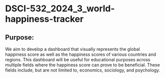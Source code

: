 # DSCI-532_2024_3_world-happiness-tracker

## Purpose:
We aim to develop a dashboard that visually represents the global happiness score as well as the happiness scores of various countries and regions. This dashboard will be useful for educational purposes across multiple fields where the happiness score can prove to be beneficial. These fields include, but are not limited to, economics, sociology, and psychology.
